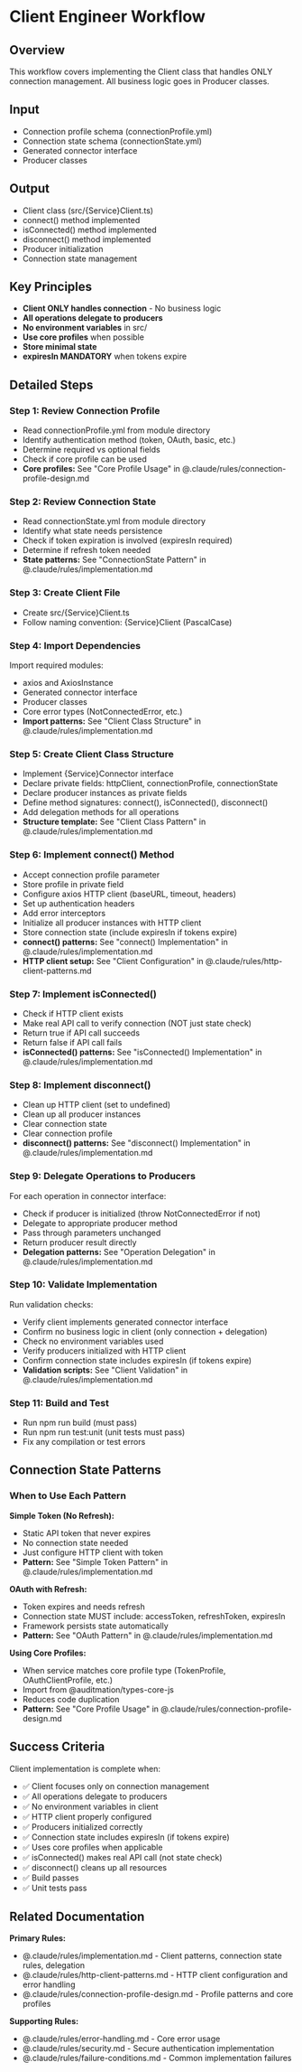 # Client Engineer Workflow

## Overview

This workflow covers implementing the Client class that handles ONLY connection management. All business logic goes in Producer classes.

## Input

- Connection profile schema (connectionProfile.yml)
- Connection state schema (connectionState.yml)
- Generated connector interface
- Producer classes

## Output

- Client class (src/{Service}Client.ts)
- connect() method implemented
- isConnected() method implemented
- disconnect() method implemented
- Producer initialization
- Connection state management

## Key Principles

- **Client ONLY handles connection** - No business logic
- **All operations delegate to producers**
- **No environment variables** in src/
- **Use core profiles** when possible
- **Store minimal state**
- **expiresIn MANDATORY** when tokens expire

## Detailed Steps

### Step 1: Review Connection Profile

- Read connectionProfile.yml from module directory
- Identify authentication method (token, OAuth, basic, etc.)
- Determine required vs optional fields
- Check if core profile can be used
- **Core profiles:** See "Core Profile Usage" in @.claude/rules/connection-profile-design.md

### Step 2: Review Connection State

- Read connectionState.yml from module directory
- Identify what state needs persistence
- Check if token expiration is involved (expiresIn required)
- Determine if refresh token needed
- **State patterns:** See "ConnectionState Pattern" in @.claude/rules/implementation.md

### Step 3: Create Client File

- Create src/{Service}Client.ts
- Follow naming convention: {Service}Client (PascalCase)

### Step 4: Import Dependencies

Import required modules:
- axios and AxiosInstance
- Generated connector interface
- Producer classes
- Core error types (NotConnectedError, etc.)
- **Import patterns:** See "Client Class Structure" in @.claude/rules/implementation.md

### Step 5: Create Client Class Structure

- Implement {Service}Connector interface
- Declare private fields: httpClient, connectionProfile, connectionState
- Declare producer instances as private fields
- Define method signatures: connect(), isConnected(), disconnect()
- Add delegation methods for all operations
- **Structure template:** See "Client Class Pattern" in @.claude/rules/implementation.md

### Step 6: Implement connect() Method

- Accept connection profile parameter
- Store profile in private field
- Configure axios HTTP client (baseURL, timeout, headers)
- Set up authentication headers
- Add error interceptors
- Initialize all producer instances with HTTP client
- Store connection state (include expiresIn if tokens expire)
- **connect() patterns:** See "connect() Implementation" in @.claude/rules/implementation.md
- **HTTP client setup:** See "Client Configuration" in @.claude/rules/http-client-patterns.md

### Step 7: Implement isConnected()

- Check if HTTP client exists
- Make real API call to verify connection (NOT just state check)
- Return true if API call succeeds
- Return false if API call fails
- **isConnected() patterns:** See "isConnected() Implementation" in @.claude/rules/implementation.md

### Step 8: Implement disconnect()

- Clean up HTTP client (set to undefined)
- Clean up all producer instances
- Clear connection state
- Clear connection profile
- **disconnect() patterns:** See "disconnect() Implementation" in @.claude/rules/implementation.md

### Step 9: Delegate Operations to Producers

For each operation in connector interface:
- Check if producer is initialized (throw NotConnectedError if not)
- Delegate to appropriate producer method
- Pass through parameters unchanged
- Return producer result directly
- **Delegation patterns:** See "Operation Delegation" in @.claude/rules/implementation.md

### Step 10: Validate Implementation

Run validation checks:
- Verify client implements generated connector interface
- Confirm no business logic in client (only connection + delegation)
- Check no environment variables used
- Verify producers initialized with HTTP client
- Confirm connection state includes expiresIn (if tokens expire)
- **Validation scripts:** See "Client Validation" in @.claude/rules/implementation.md

### Step 11: Build and Test

- Run npm run build (must pass)
- Run npm run test:unit (unit tests must pass)
- Fix any compilation or test errors

## Connection State Patterns

### When to Use Each Pattern

**Simple Token (No Refresh):**
- Static API token that never expires
- No connection state needed
- Just configure HTTP client with token
- **Pattern:** See "Simple Token Pattern" in @.claude/rules/implementation.md

**OAuth with Refresh:**
- Token expires and needs refresh
- Connection state MUST include: accessToken, refreshToken, expiresIn
- Framework persists state automatically
- **Pattern:** See "OAuth Pattern" in @.claude/rules/implementation.md

**Using Core Profiles:**
- When service matches core profile type (TokenProfile, OAuthClientProfile, etc.)
- Import from @auditmation/types-core-js
- Reduces code duplication
- **Pattern:** See "Core Profile Usage" in @.claude/rules/connection-profile-design.md

## Success Criteria

Client implementation is complete when:

- ✅ Client focuses only on connection management
- ✅ All operations delegate to producers
- ✅ No environment variables in client
- ✅ HTTP client properly configured
- ✅ Producers initialized correctly
- ✅ Connection state includes expiresIn (if tokens expire)
- ✅ Uses core profiles when applicable
- ✅ isConnected() makes real API call (not state check)
- ✅ disconnect() cleans up all resources
- ✅ Build passes
- ✅ Unit tests pass

## Related Documentation

**Primary Rules:**
- @.claude/rules/implementation.md - Client patterns, connection state rules, delegation
- @.claude/rules/http-client-patterns.md - HTTP client configuration and error handling
- @.claude/rules/connection-profile-design.md - Profile patterns and core profiles

**Supporting Rules:**
- @.claude/rules/error-handling.md - Core error usage
- @.claude/rules/security.md - Secure authentication implementation
- @.claude/rules/failure-conditions.md - Common implementation failures
